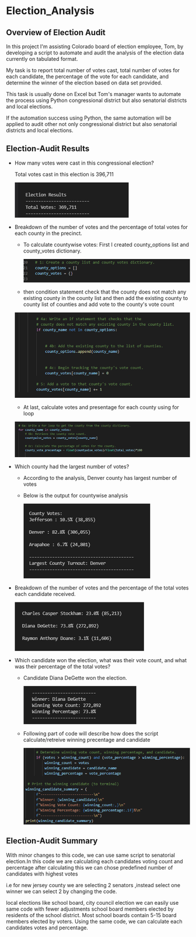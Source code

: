 # Election_Analysis

## Overview of Election Audit
In this project I'm assisting Colorado board of election employee, Tom, by developing a script to automate and audit the analysis of the election data currently on tabulated format. 

My task is to report total number of votes cast, total number of votes for each candidate, the percentage of the vote for each candidate, and determine the winner of the election based on data set provided.

This task is usually done on Excel but Tom's manager wants to automate the process using Python congressional district but also senatorial districts and local elections.


If the automation success using Python, the same automation will be applied to audit other not only congressional district but also senatorial districts and local elections.
## Election-Audit Results
- How many votes were cast in this congressional election?
  
  Total votes cast in this election is 396,711
  
  ![](Resources/images/Total_votes.JPG)
  
 - Breakdown of the number of votes and the percentage of total votes for each county in the precinct.
   - To calculate countywise votes:
     First I created county_options list and county_votes dictionary.
     
     ![](Resources/images/county1.png)
     
    - then condition statement check that the county does not match any existing county in the county list and then add the existing county to county list  of counties and add vote to the county's vote count
     
    
     ![](Resources/images/county2.PNG)
     
     - At last, calculate votes and presentage for each county using for loop
     
     ![](Resources/images/county3.PNG)
     
  - Which county had the largest number of votes?
    - According to the analysis, Denver county has largest number of votes
    - Below is the output for countywise analysis
    
       ![](Resources/images/county_votes.JPG)
       
   - Breakdown of the number of votes and the percentage of the total votes each candidate received.
     
     ![](Resources/images/Candidate_votes.png)
    
    
   - Which candidate won the election, what was their vote count, and what was their percentage of the total votes?
      
      - Candidate Diana DeGette won the election.
      
        ![](Resources/images/Winning_CandidateOutput.png) 
        
       - Following part of code will describe how does the script calculate/retreive winning precentage and candidate
       
         ![](Resources/images/Winning_CandidateCode.png)
         
 ## Election-Audit Summary
 
 With minor changes to this code, we can use same script to senatorial election.In this code we are calculating each candidates voting count and percentage after calculating this we can chose predefined number of candidates with highest votes
     
 i.e for new jersey county we are selecting 2 senators ,instead select one winner we can select 2 by changing the code.
 
 local elections like school board, city council election we can easily use same code with fewer adjustments school board members elected by residents of the school district. Most school boards contain 5-15 board members elected by voters. Using the same code, we can calculate each candidates votes and percentage.

